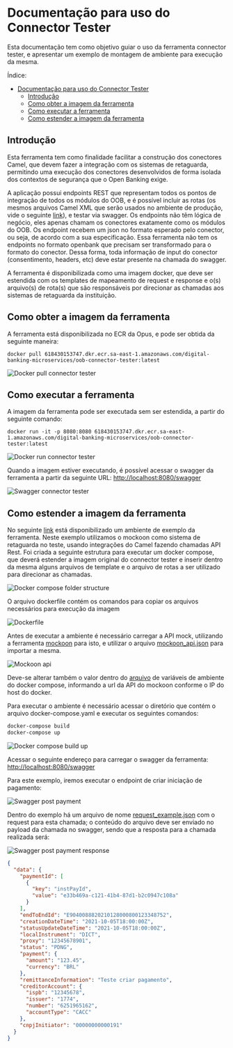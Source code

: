 # Documentação para uso do Connector Tester

Esta documentação tem como objetivo guiar o uso da ferramenta connector tester,
e apresentar um exemplo de montagem de ambiente para execução da mesma.

Índice:

- [Documentação para uso do Connector Tester](#documentação-para-uso-do-connector-tester)
  - [Introdução](#introdução)
  - [Como obter a imagem da ferramenta](#como-obter-a-imagem-da-ferramenta)
  - [Como executar a ferramenta](#como-executar-a-ferramenta)
  - [Como estender a imagem da ferramenta](#como-estender-a-imagem-da-ferramenta)

## Introdução

Esta ferramenta tem como finalidade facilitar a construção dos conectores Camel,
que devem fazer a integração com os sistemas de retaguarda, permitindo uma
execução dos conectores desenvolvidos de forma isolada dos contextos de segurança
que o Open Banking exige.

A aplicação possui endpoints REST que representam todos os pontos de integração
de todos os módulos do OOB, e é possível incluir as rotas (os mesmos arquivos Camel
XML que serão usados no ambiente de produção, vide o seguinte [link](../../integração-plugin/readme.md)),
e testar via swagger. Os endpoints não têm lógica de negócio, eles apenas chamam
os conectores exatamente como os módulos do OOB. Os endpoint recebem um json no
formato esperado pelo conector, ou seja, de acordo com a sua especificação. Essa
ferramenta não tem os endpoints no formato openbank que precisam ser transformado
para o formato do conector. Dessa forma, toda informação de input do conector
(consentimento, headers, etc) deve estar presente na chamada do swagger.

A ferramenta é disponibilizada como uma imagem docker, que deve ser estendida com
os templates de mapeamento de request e response e o(s) arquivo(s) de rota(s) que
são responsáveis por direcionar as chamadas aos sistemas de retaguarda da instituição.

## Como obter a imagem da ferramenta

A ferramenta está disponibilizada no ECR da Opus, e pode ser obtida da seguinte maneira:

```text
docker pull 618430153747.dkr.ecr.sa-east-1.amazonaws.com/digital-banking-microservices/oob-connector-tester:latest
```

![Docker pull connector tester](./images/docker_pull_connector_tester.png)

## Como executar a ferramenta

A imagem da ferramenta pode ser executada sem ser estendida, a partir do seguinte
comando:

```text
docker run -it -p 8080:8080 618430153747.dkr.ecr.sa-east-1.amazonaws.com/digital-banking-microservices/oob-connector-tester:latest
```

![Docker run connector tester](./images/docker_run_connector_tester.png)

Quando a imagem estiver executando, é possível acessar o swagger da ferramenta a
partir da seguinte URL: <http://localhost:8080/swagger>

![Swagger connector tester](./images/swagger_connector_tester.png)

## Como estender a imagem da ferramenta

No seguinte [link](attachments/connector_tester_environment) está disponibilizado
um ambiente de exemplo da ferramenta. Neste exemplo utilizamos o mockoon como sistema
de retaguarda no teste, usando integrações do Camel fazendo chamadas API Rest. Foi
criada a seguinte estrutura para executar um docker compose, que deverá estender
a imagem original do connector tester e inserir dentro da mesma alguns arquivos de
template e o arquivo de rotas a ser utilizado para direcionar as chamadas.

![Docker compose folder structure](./images/docker_compose_folder_structure.png)

O arquivo dockerfile contém os comandos para copiar os arquivos necessários para
execução da imagem

![Dockerfile](./images/dockerfile.png)

Antes de executar a ambiente é necessário carregar a API mock, utilizando a ferramenta
[mockoon](https://mockoon.com/) para isto, e utilizar o arquivo
[mockoon_api.json](./attachments/connector_tester_environment/mockoon_api.json)
para importar a mesma.

![Mockoon api](./images/mockoon_api.png)

Deve-se alterar também o valor dentro do [arquivo](./attachments/connector_tester_environment/env_variables.env)
de variáveis de ambiente do docker compose, informando a url da API do mockoon
conforme o IP do host do docker.

Para executar o ambiente é necessário acessar o diretório que contém o arquivo
docker-compose.yaml e executar os seguintes comandos:

```sh
docker-compose build
docker-compose up
```

![Docker compose build up](./images/docker-compose_build_up.png)

Acessar o seguinte endereço para carregar o swagger da ferramenta: <http://localhost:8080/swagger>

Para este exemplo, iremos executar o endpoint de criar iniciação de pagamento:

![Swagger post payment](./images/swagger_post_payment.png)

Dentro do exemplo há um arquivo de nome [request_example.json](./attachments/connector_tester_environment/request_example.json)
com o request para esta chamada; o conteúdo do arquivo deve ser enviado no payload
da chamada no swagger, sendo que a resposta para a chamada realizada será:

![Swagger post payment response](./images/swagger_post_payment_response.png)

```json
{
  "data": {
    "paymentId": [
      {
        "key": "instPayId",
        "value": "e33b469a-c121-41b4-87d1-b2c0947c108a"
      }
    ],
    "endToEndId": "E9040088820210128000800123348752",
    "creationDateTime": "2021-10-05T18:00:00Z",
    "statusUpdateDateTime": "2021-10-05T18:00:00Z",
    "localInstrument": "DICT",
    "proxy": "12345678901",
    "status": "PDNG",
    "payment": {
      "amount": "123.45",
      "currency": "BRL"
    },
    "remittanceInformation": "Teste criar pagamento",
    "creditorAccount": {
      "ispb": "12345678",
      "issuer": "1774",
      "number": "6251965162",
      "accountType": "CACC"
    },
    "cnpjInitiator": "00000000000191"
  }
}
```
